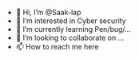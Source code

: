 - 👋 Hi, I’m @Saak-lap
- 👀 I’m interested in Cyber security
- 🌱 I’m currently learning Pen/bug/...
- 💞️ I’m looking to collaborate on ...
- 📫 How to reach me here 

<!---
Saak-lap/Saak-lap is a ✨ special ✨ repository because its `README.md` (this file) appears on your GitHub profile.
You can click the Preview link to take a look at your changes.
--->
